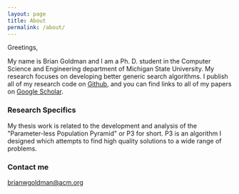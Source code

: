 ```yaml
---
layout: page
title: About
permalink: /about/
---
```


Greetings,

My name is Brian Goldman and I am a Ph. D. student in the Computer Science and Engineering department
of Michigan State University. My research focuses on developing better generic search algorithms.
I publish all of my research code on [Github](https://github.com/brianwgoldman), and you can find links to all of my papers on [Google Scholar](https://scholar.google.com/citations?user=bfwfGycAAAAJ&hl=en).

### Research Specifics

My thesis work is related to the development and analysis of the "Parameter-less Population Pyramid" or P3 for short.
P3 is an algorithm I designed which attempts to find high quality solutions to a wide range of problems.

### Contact me

[brianwgoldman@acm.org](brianwgoldman@acm.org)
